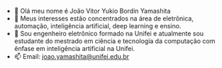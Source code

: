 - 👋 Olá meu nome é João Vitor Yukio Bordin Yamashita
- 👀 Meus interesses estão concentrados na área de eletrônica, automação, inteligência artificial, deep learning e ensino.
- 🌱 Sou engenheiro eletrônico formado na Unifei e atualmente sou estudante do mestrado em ciência e tecnologia da computação com ênfase em inteligência artificial na Unifei.
- 📫 Email: joao.yamashita@unifei.edu.br

<!---
JoaoYukio/JoaoYukio is a ✨ special ✨ repository because its `README.md` (this file) appears on your GitHub profile.
You can click the Preview link to take a look at your changes.
--->
